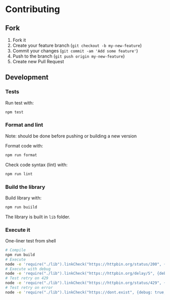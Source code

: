 Contributing
============

## Fork

1. Fork it
2. Create your feature branch (`git checkout -b my-new-feature`)
3. Commit your changes (`git commit -am 'Add some feature'`)
4. Push to the branch (`git push origin my-new-feature`)
5. Create new Pull Request

## Development

### Tests

Run test with:
```bash
npm test
```

### Format and lint

Note: should be done before pushing or building a new version

Format code with:
```bash
npm run format
```

Check code syntax (lint) with:
```bash
npm run lint
```

### Build the library

Build library with:
```bash
npm run buiild
```
The library is built in `lib` folder.

### Execute it

One-liner test from shell

```bash
# Compile
npm run build
# Execute
node -e 'require("./lib").linkCheck("https://httpbin.org/status/200", {timeout: "5s"}, function (err, result) { console.log(result)})'
# Execute with debug
node -e 'require("./lib").linkCheck("https://httpbin.org/delay/5", {debug: true, debugToStdErr: true, timeout: "1s"}, function (err, result) { console.log(result)})'
# Test retry on 429
node -e 'require("./lib").linkCheck("https://httpbin.org/status/429", {debug: true, debugToStdErr: true, timeout: "1s", retryOn429: true, fallbackRetryDelay: "2s"}, function (err, result) { console.log(result)})'
# Test retry on error
node -e 'require("./lib").linkCheck("https://dont.exist", {debug: true, debugToStdErr: true, timeout: "1s", retryOnError: true, fallbackRetryDelay: "2s"}, function (err, result) { console.log(result)})'
```

